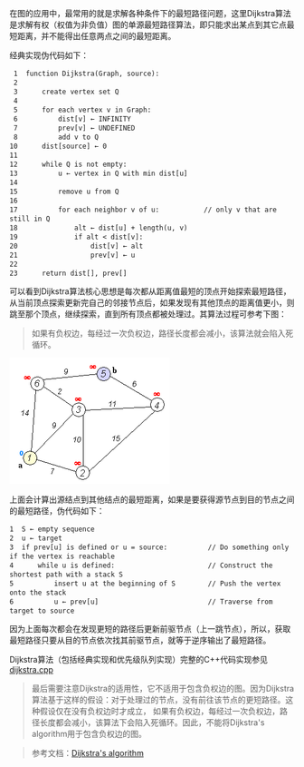 在图的应用中，最常用的就是求解各种条件下的最短路径问题，这里Dijkstra算法是求解有权（权值为非负值）图的单源最短路径算法，即只能求出某点到其它点最短距离，并不能得出任意两点之间的最短距离。

经典实现伪代码如下：
```
 1  function Dijkstra(Graph, source):
 2
 3      create vertex set Q
 4
 5      for each vertex v in Graph:             
 6          dist[v] ← INFINITY                  
 7          prev[v] ← UNDEFINED                 
 8          add v to Q                      
10      dist[source] ← 0                        
11      
12      while Q is not empty:
13          u ← vertex in Q with min dist[u]    
14                                              
15          remove u from Q 
16          
17          for each neighbor v of u:           // only v that are still in Q
18              alt ← dist[u] + length(u, v)
19              if alt < dist[v]:               
20                  dist[v] ← alt 
21                  prev[v] ← u 
22
23      return dist[], prev[]
```
可以看到Dijkstra算法核心思想是每次都从距离值最短的顶点开始探索最短路径，从当前顶点探索更新完自己的邻接节点后，如果发现有其他顶点的距离值更小，则跳至那个顶点，继续探索，直到所有顶点都被处理过。其算法过程可参考下图：
> 如果有负权边，每经过一次负权边，路径长度都会减小，该算法就会陷入死循环。

![image](.images/Dijkstra_Animation.gif)

上面会计算出源结点到其他结点的最短距离，如果是要获得源节点到目的节点之间的最短路径，伪代码如下：
```
1  S ← empty sequence
2  u ← target
3  if prev[u] is defined or u = source:          // Do something only if the vertex is reachable
4      while u is defined:                       // Construct the shortest path with a stack S
5          insert u at the beginning of S        // Push the vertex onto the stack
6          u ← prev[u]                           // Traverse from target to source
```
因为上面每次都会在发现更短的路径后更新前驱节点（上一跳节点），所以，获取最短路径只要从目的节点依次找其前驱节点，就等于逆序输出了最短路径。

Dijkstra算法（包括经典实现和优先级队列实现）完整的C++代码实现参见[dijkstra.cpp](../codes/graph/dijkstra.cpp)

>最后需要注意Dijkstra的适用性，它不适用于包含负权边的图。因为Dijkstra算法基于这样的假设：对于处理过的节点，没有前往该节点的更短路径。这种假设仅在没有负权边时才成立， 如果有负权边，每经过一次负权边，路径长度都会减小，该算法下会陷入死循环。因此，不能将Dijkstra's algorithm用于包含负权边的图。


>参考文档：[Dijkstra's algorithm](https://en.wikipedia.org/wiki/Dijkstra%27s_algorithm)